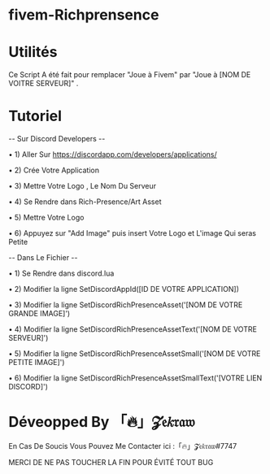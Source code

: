 # fivem-Richprensence

# Utilités

Ce Script A été fait pour remplacer "Joue à Fivem" par "Joue à [NOM DE VOITRE SERVEUR]" .

# Tutoriel

-- Sur Discord Developers --

• 1) Aller Sur https://discordapp.com/developers/applications/

• 2) Crée Votre Application

• 3) Mettre Votre Logo , Le Nom Du Serveur

• 4) Se Rendre dans Rich-Presence/Art Asset

• 5) Mettre Votre Logo

• 6) Appuyez sur "Add Image" puis insert Votre Logo et L'image Qui seras Petite


-- Dans Le Fichier --

• 1) Se Rendre dans discord.lua

• 2) Modifier la ligne SetDiscordAppId([ID DE VOTRE APPLICATION])

• 3) Modifier la ligne SetDiscordRichPresenceAsset('[NOM DE VOTRE GRANDE IMAGE]')

• 4) Modifier la ligne SetDiscordRichPresenceAssetText('[NOM DE VOTRE SERVEUR]')

• 5) Modifier la ligne SetDiscordRichPresenceAssetSmall('[NOM DE VOTRE PETITE IMAGE]')

• 6) Modifier la ligne SetDiscordRichPresenceAssetSmallText('[VOTRE LIEN DISCORD]')


# Déveopped By 「🔥」𝓩𝔢𝑘𝔯𝔞𝔴

En Cas De Soucis Vous Pouvez Me Contacter ici :「🔥」𝓩𝔢𝑘𝔯𝔞𝔴#7747

MERCI DE NE PAS TOUCHER LA FIN POUR ÉVITÉ TOUT BUG
